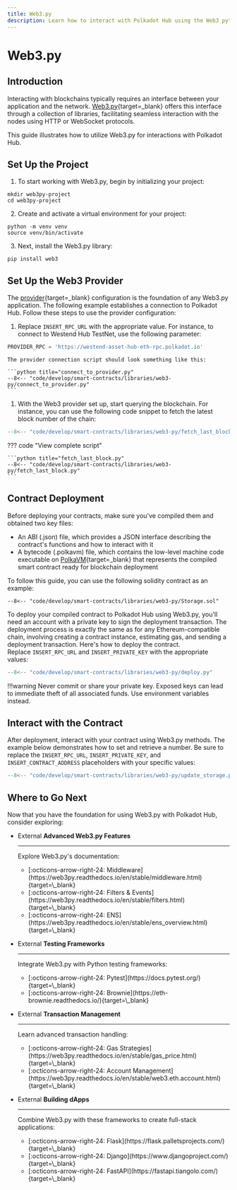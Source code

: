 ```yaml
---
title: Web3.py
description: Learn how to interact with Polkadot Hub using the Web3 python library, deploying Solidity contracts, and interacting with deployed smart contracts.
---
```


# Web3.py

## Introduction

Interacting with blockchains typically requires an interface between your application and the network. [Web3.py](https://web3py.readthedocs.io/en/stable/index.html){target=\_blank} offers this interface through a collection of libraries, facilitating seamless interaction with the nodes using HTTP or WebSocket protocols. 

This guide illustrates how to utilize Web3.py for interactions with Polkadot Hub.

## Set Up the Project

1. To start working with Web3.py, begin by initializing your project:
```
mkdir web3py-project
cd web3py-project
```

2. Create and activate a virtual environment for your project:
```
python -m venv venv
source venv/bin/activate
```

3. Next, install the Web3.py library:
```
pip install web3
```

## Set Up the Web3 Provider

The [provider](https://web3py.readthedocs.io/en/stable/providers.html){target=\_blank} configuration is the foundation of any Web3.py application. The following example establishes a connection to Polkadot Hub. Follow these steps to use the provider configuration:

1. Replace `INSERT_RPC_URL` with the appropriate value. For instance, to connect to Westend Hub TestNet, use the following parameter:
```python
PROVIDER_RPC = 'https://westend-asset-hub-eth-rpc.polkadot.io'
```

    The provider connection script should look something like this:

    ```python title="connect_to_provider.py"
    --8<-- "code/develop/smart-contracts/libraries/web3-py/connect_to_provider.py"
    ```

1. With the Web3 provider set up, start querying the blockchain. For instance, you can use the following code snippet to fetch the latest block number of the chain:
```python title="fetch_last_block.py"
--8<-- "code/develop/smart-contracts/libraries/web3-py/fetch_last_block.py:9:18"
```

??? code "View complete script"

    ```python title="fetch_last_block.py"
    --8<-- "code/develop/smart-contracts/libraries/web3-py/fetch_last_block.py"
    ```

## Contract Deployment

Before deploying your contracts, make sure you've compiled them and obtained two key files:

- An ABI (.json) file, which provides a JSON interface describing the contract's functions and how to interact with it
- A bytecode (.polkavm) file, which contains the low-level machine code executable on [PolkaVM](/polkadot-protocol/smart-contract-basics/polkavm-design#polkavm){target=\_blank} that represents the compiled smart contract ready for blockchain deployment

To follow this guide, you can use the following solidity contract as an example:

```solidity title="Storage.sol"
--8<-- "code/develop/smart-contracts/libraries/web3-py/Storage.sol"
```

To deploy your compiled contract to Polkadot Hub using Web3.py, you'll need an account with a private key to sign the deployment transaction. The deployment process is exactly the same as for any Ethereum-compatible chain, involving creating a contract instance, estimating gas, and sending a deployment transaction. Here's how to deploy the contract. Replace `INSERT_RPC_URL` and `INSERT_PRIVATE_KEY` with the appropriate values:

```python title="deploy.py"
--8<-- "code/develop/smart-contracts/libraries/web3-py/deploy.py"
```

!!!warning
    Never commit or share your private key. Exposed keys can lead to immediate theft of all associated funds. Use environment variables instead.

## Interact with the Contract

After deployment, interact with your contract using Web3.py methods. The example below demonstrates how to set and retrieve a number. Be sure to replace the `INSERT_RPC_URL`, `INSERT_PRIVATE_KEY`, and `INSERT_CONTRACT_ADDRESS` placeholders with your specific values:

```python title="update_storage.py"
--8<-- "code/develop/smart-contracts/libraries/web3-py/update_storage.py"
```

## Where to Go Next

Now that you have the foundation for using Web3.py with Polkadot Hub, consider exploring:

<div class="grid cards" markdown>

-   <span class="badge external">External</span> __Advanced Web3.py Features__
  
    ---
    Explore Web3.py's documentation:
    <ul class="card-list">
    <li>[:octicons-arrow-right-24: Middleware](https://web3py.readthedocs.io/en/stable/middleware.html){target=\_blank}</li>
    <li>[:octicons-arrow-right-24: Filters & Events](https://web3py.readthedocs.io/en/stable/filters.html){target=\_blank}</li>
    <li>[:octicons-arrow-right-24: ENS](https://web3py.readthedocs.io/en/stable/ens_overview.html){target=\_blank}</li>
    </ul>

-   <span class="badge external">External</span> __Testing Frameworks__

    ---
    Integrate Web3.py with Python testing frameworks:

    <ul class="card-list">
    <li>[:octicons-arrow-right-24: Pytest](https://docs.pytest.org/){target=\_blank}</li>
    <li>[:octicons-arrow-right-24: Brownie](https://eth-brownie.readthedocs.io/){target=\_blank}</li>
    </ul>

-   <span class="badge external">External</span> __Transaction Management__

    ---
    Learn advanced transaction handling:

    <ul class="card-list">
    <li>[:octicons-arrow-right-24: Gas Strategies](https://web3py.readthedocs.io/en/stable/gas_price.html){target=\_blank}</li>
    <li>[:octicons-arrow-right-24: Account Management](https://web3py.readthedocs.io/en/stable/web3.eth.account.html){target=\_blank}</li>
    </ul>

-   <span class="badge external">External</span> __Building dApps__

    ---
    Combine Web3.py with these frameworks to create full-stack applications:

    <ul class="card-list">
    <li>[:octicons-arrow-right-24: Flask](https://flask.palletsprojects.com/){target=\_blank}</li>
    <li>[:octicons-arrow-right-24: Django](https://www.djangoproject.com/){target=\_blank}</li>
    <li>[:octicons-arrow-right-24: FastAPI](https://fastapi.tiangolo.com/){target=\_blank}</li>
    </ul>

</div>
